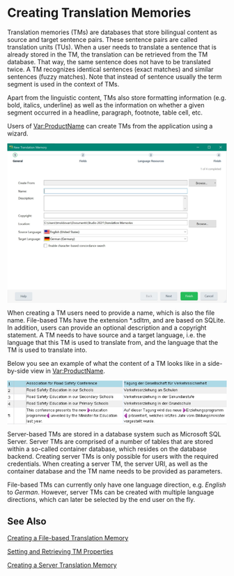 Creating Translation Memories
====
Translation memories (TMs) are databases that store bilingual content as source and target sentence pairs. These sentence pairs are called translation units (TUs). When a user needs to translate a sentence that is already stored in the TM, the translation can be retrieved from the TM database. That way, the same sentence does not have to be translated twice. A TM recognizes identical sentences (exact matches) and similar sentences (fuzzy matches). Note that instead of sentence usually the term segment is used in the context of TMs.

Apart from the linguistic content, TMs also store formatting information (e.g. bold, italics, underline) as well as the information on whether a given segment occurred in a headline, paragraph, footnote, table cell, etc.

Users of <Var:ProductName> can create TMs from the application using a wizard.

<img style="display:block; " src="images/CreateTm.jpg"/>

When creating a TM users need to provide a name, which is also the file name. File-based TMs have the extension *.sdltm, and are based on SQLite. In addition, users can provide an optional description and a copyright statement. A TM needs to have source and a target language, i.e. the language that this TM is used to translate from, and the language that the TM is used to translate into.

Below you see an example of what the content of a TM looks like in a side-by-side view in <Var:ProductName>.

<img style="display:block; " src="images/TmView.jpg"/>

Server-based TMs are stored in a database system such as Microsoft SQL Server. Server TMs are comprised of a number of tables that are stored within a so-called container database, which resides on the database backend. Creating server TMs is only possible for users with the required credentials. When creating a server TM, the server URI, as well as the container database and the TM name needs to be provided as parameters.

File-based TMs can currently only have one language direction, e.g. *English* to *German*. However, server TMs can be created with multiple language directions, which can later be selected by the end user on the fly.

See Also
------
[Creating a File-based Translation Memory]()

[Setting and Retrieving TM Properties]()

[Creating a Server Translation Memory](creating_a_server_translation_memory.md)